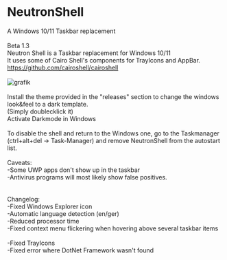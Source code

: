 # NeutronShell
A Windows 10/11 Taskbar replacement<br>
<br>
Beta 1.3<br>
Neutron Shell is a Taskbar replacement for Windows 10/11<br>
It uses some of Cairo Shell's components for TrayIcons and AppBar.<br>
https://github.com/cairoshell/cairoshell<br>
<br>
![grafik](https://github.com/decipher2k/NeutronShell/assets/18600621/0e4c5011-a4fe-4988-be3a-3593de908cf7)
<br>
<br>
Install the theme provided in the "releases" section to change the windows look&feel to a dark template.<br>
(Simply doublecklick it)<br>
Activate Darkmode in Windows<br>
<br>
To disable the shell and return to the Windows one, go to the Taskmanager (ctrl+alt+del -> Task-Manager) and remove NeutronShell from the autostart list.<br>
<br>
Caveats:<br>
-Some UWP apps don't show up in the taskbar<br>
-Antivirus programs will most likely show false positives.<br>
<br><br>
Changelog:<br>
-Fixed Windows Explorer icon<br>
-Automatic language detection (en/ger)<br>
-Reduced processor time<br>
-Fixed context menu flickering when hovering above several taskbar items
<br><br>
-Fixed TrayIcons<br>
-Fixed error where DotNet Framework wasn't found
